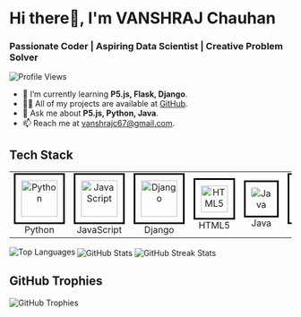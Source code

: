 <h1>Hi there👋, I'm VANSHRAJ Chauhan</h1>
    <h3>Passionate Coder | Aspiring Data Scientist | Creative Problem Solver</h3>
    <p align="left">
        <img src="https://komarev.com/ghpvc/?username=vanshraj-git&label=Profile%20views&color=0e75b6&style=flat" alt="Profile Views">
    </p>
    <ul>
        <li>🌱 I’m currently learning <b>P5.js, Flask, Django</b>.</li>
        <li>👨‍💻 All of my projects are available at <a href="https://github.com/vanshraj-Git">GitHub</a>.</li>
        <li>💬 Ask me about <b>P5.js, Python, Java</b>.</li>
        <li>📫 Reach me at <a href="mailto:vanshrajc67@gmail.com">vanshrajc67@gmail.com</a>.</li>
    </ul>

<!-- Tech Stack Section -->
<h2>Tech Stack</h2>
<div align="center">
    <table>
        <tr>
            <td align="center" width="12.5%">
                <div style="border: 3px solid #000; padding: 10px; display: inline-block;">
                    <img src="https://techstack-generator.vercel.app/python-icon.svg" alt="Python" width="65" height="65" />
                </div>
                <br>Python
            </td>
            <td align="center" width="12.5%">
                <div style="border: 3px solid #000; padding: 10px; display: inline-block;">
                    <img src="https://techstack-generator.vercel.app/js-icon.svg" alt="JavaScript" width="65" height="65" />
                </div>
                <br>JavaScript
            </td>
            <td align="center" width="12.5%">
                <div style="border: 3px solid #000; padding: 10px; display: inline-block;">
                    <img src="https://techstack-generator.vercel.app/django-icon.svg" alt="Django" width="65" height="65" />
                </div>
                <br>Django
            </td>
            <td align="center" width="12.5%">
                <div style="border: 3px solid #000; padding: 10px; display: inline-block;">
                    <img src="https://skillicons.dev/icons?i=html" alt="HTML5" width="48" height="48" />
                </div>
                <br>HTML5
            </td>
            <td align="center" width="12.5%">
                <div style="border: 3px solid #000; padding: 10px; display: inline-block;">
                    <img src="https://techstack-generator.vercel.app/java-icon.svg" alt="Java" />
                </div>
                <br>Java
            </td>
            <td align="center" width="12.5%">
                <div style="border: 3px solid #000; padding: 10px; display: inline-block;">
                    <img src="https://upload.wikimedia.org/wikipedia/commons/3/3a/P5js.svg" alt="P5.js" width="65" height="65" />
                </div>
                <br>P5.js
            </td>
        </tr>
    </table>
</div>
<!-- GitHub Stats Section -->
    <div>
        <img align="left" src="https://github-readme-stats.vercel.app/api/top-langs?username=vanshraj-git&show_icons=true&locale=en&layout=compact" alt="Top Languages">
        <img align="center" src="https://github-readme-stats.vercel.app/api?username=vanshraj-git&show_icons=true&locale=en" alt="GitHub Stats">
        <img align="center" src="https://github-readme-streak-stats.herokuapp.com/?user=vanshraj-git&" alt="GitHub Streak Stats">
    </div>

## GitHub Trophies
![GitHub Trophies](https://github-profile-trophy.vercel.app/?username=vanshraj-git&theme=gruvbox&margin-w=15&margin-h=15)
